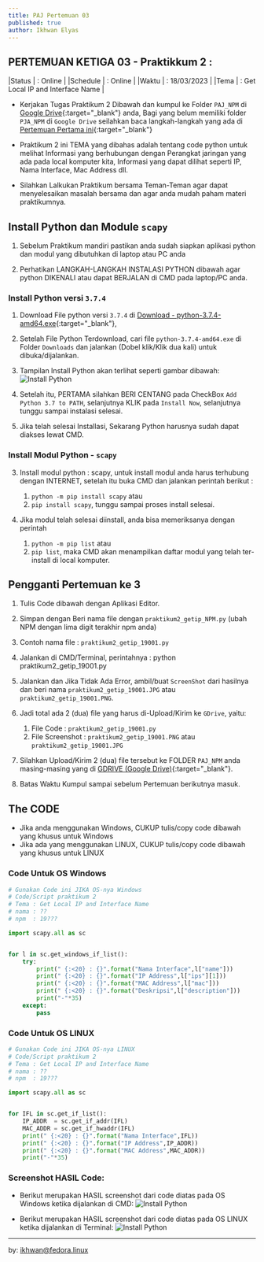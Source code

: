 ```yaml
---
title: PAJ Pertemuan 03
published: true
author: Ikhwan Elyas
---
```



## PERTEMUAN KETIGA 03 - Praktikkum 2 :

|Status   | : Online                 |
|Schedule | : Online                 |
|Waktu    | : 18/03/2023             |
|Tema     | : Get Local IP and Interface Name           |


* Kerjakan Tugas Praktikum 2 Dibawah dan kumpul ke Folder `PAJ_NPM` di [Google Drive](https://drive.google.com/drive/folders/1NhDmT7-WfwdbZtAZrocFFhLGLN5l1Ko-?usp=share_link){:target="_blank"} anda, Bagi yang belum memiliki folder `PJA_NPM` di `Google Drive` seilahkan baca langkah-langkah yang ada di  [Pertemuan Pertama ini](KuliahPAJ-P1.html#pertama){:target="_blank"}

* Praktikum 2 ini TEMA yang dibahas adalah tentang code python untuk melihat Informasi yang berhubungan dengan Perangkat jaringan yang ada pada local komputer kita, Informasi yang dapat dilihat seperti IP, Nama Interface, Mac Address dll.

* Silahkan Lalkukan Praktikum bersama Teman-Teman agar dapat menyelesaikan masalah bersama dan agar anda mudah paham materi praktikumnya.

## Install Python dan Module `scapy`

1. Sebelum Praktikum mandiri pastikan anda sudah siapkan aplikasi python dan modul yang dibutuhkan di laptop atau PC anda

2. Perhatikan LANGKAH-LANGKAH INSTALASI PYTHON dibawah agar python DIKENALI atau dapat BERJALAN di CMD pada laptop/PC anda.

### Install Python versi `3.7.4`

1. Download File python versi `3.7.4` di [Download - python-3.7.4-amd64.exe](downloads.html#master){:target="_blank"},

2. Setelah File Python Terdownload, cari file `python-3.7.4-amd64.exe` di Folder `Downloads` dan jalankan (Dobel klik/Klik dua kali) untuk dibuka/dijalankan.

3. Tampilan Install Python akan terlihat seperti gambar dibawah: 
![Install Python ](assets/reff/paj/python_install.png)


4. Setelah itu, PERTAMA silahkan BERI CENTANG pada CheckBox `Add Python 3.7 to PATH`, selanjutnya KLIK pada `Install Now`, selanjutnya tunggu sampai instalasi selesai.

5. Jika telah selesai Installasi, Sekarang Python harusnya sudah dapat diakses lewat CMD.

### Install Modul Python - `scapy`

3. Install modul python : scapy, untuk install modul anda harus terhubung dengan INTERNET, setelah itu buka CMD dan jalankan perintah berikut :
    1. `python -m pip install scapy` atau
    2. `pip install scapy`, tunggu sampai proses install selesai.

4. Jika modul telah selesai diinstall, anda bisa memeriksanya dengan perintah 
    1. `python -m pip list` atau 
    2. `pip list`, maka CMD akan menampilkan daftar modul yang telah ter-install di local komputer.



## Pengganti Pertemuan ke 3

1. Tulis Code dibawah dengan Aplikasi Editor.

2. Simpan dengan Beri nama file dengan `praktikum2_getip_NPM.py` (ubah NPM dengan lima digit terakhir npm anda)

3. Contoh nama file : `praktikum2_getip_19001.py`

4. Jalankan di CMD/Terminal, perintahnya : python praktikum2_getip_19001.py

5. Jalankan dan Jika Tidak Ada Error, ambil/buat `ScreenShot` dari hasilnya dan beri nama `praktikum2_getip_19001.JPG` atau `praktikum2_getip_19001.PNG`.

6. Jadi total ada 2 (dua) file yang harus di-Upload/Kirim ke `GDrive`, yaitu:
    1. File Code : `praktikum2_getip_19001.py`
    2. File Screenshot : `praktikum2_getip_19001.PNG` atau `praktikum2_getip_19001.JPG`

7. Silahkan Upload/Kirim 2 (dua) file tersebut ke FOLDER `PAJ_NPM` anda masing-masing yang di [GDRIVE (Google Drive)](https://drive.google.com/drive/folders/1NhDmT7-WfwdbZtAZrocFFhLGLN5l1Ko-?usp=share_link){:target="_blank"}.

8. Batas Waktu Kumpul sampai sebelum Pertemuan berikutnya masuk.


## The CODE 

* Jika anda menggunakan Windows, CUKUP tulis/copy code dibawah yang khusus untuk Windows
* Jika ada yang menggunakan LINUX, CUKUP tulis/copy code dibawah yang khusus untuk LINUX 

### Code Untuk OS Windows

```python 
# Gunakan Code ini JIKA OS-nya Windows 
# Code/Script praktikum 2
# Tema : Get Local IP and Interface Name 
# nama : ??
# npm  : 19???

import scapy.all as sc


for l in sc.get_windows_if_list():
    try:
        print(" {:<20} : {}".format("Nama Interface",l["name"]))
        print(" {:<20} : {}".format("IP Address",l["ips"][1]))
        print(" {:<20} : {}".format("MAC Address",l["mac"]))
        print(" {:<20} : {}".format("Deskripsi",l["description"]))
        print("-"*35)
    except:
        pass


```

### Code Untuk OS LINUX

```python 
# Gunakan Code ini JIKA OS-nya LINUX
# Code/Script praktikum 2
# Tema : Get Local IP and Interface Name 
# nama : ??
# npm  : 19???

import scapy.all as sc


for IFL in sc.get_if_list():
    IP_ADDR  = sc.get_if_addr(IFL)
    MAC_ADDR = sc.get_if_hwaddr(IFL)
    print(" {:<20} : {}".format("Nama Interface",IFL))
    print(" {:<20} : {}".format("IP Address",IP_ADDR))
    print(" {:<20} : {}".format("MAC Address",MAC_ADDR))
    print("-"*35)

```

### Screenshot HASIL Code: 

* Berikut merupakan HASIL screenshot dari code diatas pada OS Windows ketika dijalankan di CMD: 
![Install Python ](assets/reff/paj/praktikum2_getip_NPM.png)


* Berikut merupakan HASIL screenshot dari code diatas pada OS LINUX  ketika dijalankan di Terminal:
![Install Python ](assets/reff/paj/praktikum2_getip_linux.png)


***
by: ikhwan@fedora.linux 


